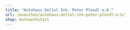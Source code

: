 ```yaml
---
title: "Autohaus Dellel Inh. Peter Plendl e.K."
url: /muenchen/autohaus-dellel-inh-peter-plendl-e-k/
shop: Autowerkstatt
---
```

